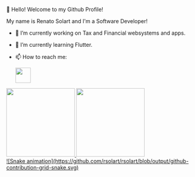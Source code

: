 👋 Hello! Welcome to my Github Profile! 

My name is Renato Solart and I'm a Software Developer!

<!--
My stacks:

1. Front
<div class="row">
<img src="https://cdn.jsdelivr.net/gh/devicons/devicon/icons/html5/html5-original-wordmark.svg" width="40" title="HTML5"/>
<img src="https://cdn.jsdelivr.net/gh/devicons/devicon/icons/css3/css3-original.svg" width="40" title="CSS3"/>
<img src="https://cdn.jsdelivr.net/gh/devicons/devicon/icons/javascript/javascript-original.svg" width="40" title="JavaScript"/>
<img src="https://cdn.jsdelivr.net/gh/devicons/devicon/icons/jquery/jquery-original-wordmark.svg" width="40" title="JQuery"/>
<img src="https://cdn.jsdelivr.net/gh/devicons/devicon/icons/bootstrap/bootstrap-original.svg" width="40" title="Bootstrap"/>
<img src="https://cdn.jsdelivr.net/gh/devicons/devicon/icons/react/react-original-wordmark.svg" width="40" title=“React"/>
<img src="https://cdn.jsdelivr.net/gh/devicons/devicon/icons/vuejs/vuejs-original-wordmark.svg" width="40" title=“Vue.js”/>
</div>

2. Back
<div class="row">
<img src="https://cdn.jsdelivr.net/gh/devicons/devicon/icons/python/python-original-wordmark.svg" width="40" title=“Python”/>
<img src="https://cdn.jsdelivr.net/gh/devicons/devicon/icons/django/django-plain.svg" width="40" title="Django"/>
<img src="https://cdn.jsdelivr.net/gh/devicons/devicon/icons/yii/yii-original-wordmark.svg" width="40" title=“YiiPHP”/>
</div>

3. Database
<div class="row">
<img src="https://cdn.jsdelivr.net/gh/devicons/devicon/icons/postgresql/postgresql-original-wordmark.svg" width="40" title=“PostgreSQL”/>
<img src="https://cdn.jsdelivr.net/gh/devicons/devicon/icons/mysql/mysql-original-wordmark.svg" width="40" title="MySQL"/>
<img src="https://cdn.jsdelivr.net/gh/devicons/devicon/icons/oracle/oracle-original.svg" width="40" title=“OracleDB”/>
</div>

4. Devops
<div class="row">
<img src="https://cdn.jsdelivr.net/gh/devicons/devicon/icons/docker/docker-original-wordmark.svg" width="40" title="Docker"/>
<img src="https://cdn.jsdelivr.net/gh/devicons/devicon/icons/heroku/heroku-original-wordmark.svg" width="40" title="Heroku"/>
<img src="https://cdn.jsdelivr.net/gh/devicons/devicon/icons/git/git-original-wordmark.svg" width="40" title="Git"/>
<img src="https://cdn.jsdelivr.net/gh/devicons/devicon/icons/linux/linux-original.svg" width="40" title="Linux"/>
</div>

5. Agile
<div class="row">
<img src="https://cdn.jsdelivr.net/gh/devicons/devicon/icons/jira/jira-original.svg" width="40" title="Jira"/>
</div>

6. Data
<div class="row">
<img src="https://cdn.jsdelivr.net/gh/devicons/devicon/icons/numpy/numpy-original-wordmark.svg" width="40" title="NumPy"/>
<img src="https://cdn.jsdelivr.net/gh/devicons/devicon/icons/pandas/pandas-original-wordmark.svg" width="40" title=“Pandas”/>
</div>

7. Learning
<div class="row">
<img src="https://cdn.jsdelivr.net/gh/devicons/devicon/icons/flutter/flutter-original.svg" width="40" title="Flutter"/>
<img src="https://cdn.jsdelivr.net/gh/devicons/devicon/icons/apachekafka/apachekafka-original.svg" width="40" title="Kafka"/>
</div>
-->
<!--
**rsolart/rsolart** is a ✨ _special_ ✨ repository because its `README.md` (this file) appears on your GitHub profile.

Here are some ideas to get you started:
-->

- 🔭 I’m currently working on Tax and Financial websystems and apps.
- 🌱 I’m currently learning Flutter.
- 📫 How to reach me:

  <a href="https://www.linkedin.com/in/renato-solart/"><img src="https://cdn.jsdelivr.net/gh/devicons/devicon/icons/linkedin/linkedin-original.svg" width="40"/></a>
          
<div>
<a href="https://github.com/rsolart">
<img height="180em" src="https://github-readme-stats.vercel.app/api/top-langs/?username=rsolart&layout=compact&langs_count=7&theme=dracula"/>
<img height="180em" src="https://github-readme-stats.vercel.app/api?username=rsolart&show_icons=true&theme=dracula&include_all_commits=true&count_private=true"/>
</div>
![Snake animation](https://github.com/rsolart/rsolart/blob/output/github-contribution-grid-snake.svg)
